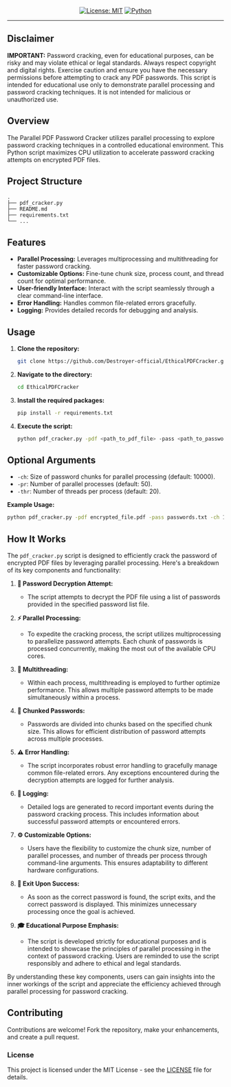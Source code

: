  <div align="center">

[![License: MIT](https://img.shields.io/badge/License-MIT-yellow.svg)](https://opensource.org/licenses/MIT)
[![Python](https://img.shields.io/badge/Python-3.6%2B-blue.svg)](https://www.python.org/downloads/)

</div>

---

## Disclaimer

**IMPORTANT:** Password cracking, even for educational purposes, can be risky and may violate ethical or legal standards. Always respect copyright and digital rights. Exercise caution and ensure you have the necessary permissions before attempting to crack any PDF passwords. This script is intended for educational use only to demonstrate parallel processing and password cracking techniques. It is not intended for malicious or unauthorized use.

## Overview

The Parallel PDF Password Cracker utilizes parallel processing to explore password cracking techniques in a controlled educational environment. This Python script maximizes CPU utilization to accelerate password cracking attempts on encrypted PDF files.

## Project Structure

```
.
├── pdf_cracker.py
├── README.md
├── requirements.txt
└── ...
```

## Features

- **Parallel Processing:** Leverages multiprocessing and multithreading for faster password cracking.
- **Customizable Options:** Fine-tune chunk size, process count, and thread count for optimal performance.
- **User-friendly Interface:** Interact with the script seamlessly through a clear command-line interface.
- **Error Handling:** Handles common file-related errors gracefully.
- **Logging:** Provides detailed records for debugging and analysis.

## Usage

1. **Clone the repository:**

    ```bash
    git clone https://github.com/Destroyer-official/EthicalPDFCracker.git
    ```

2. **Navigate to the directory:**

    ```bash
    cd EthicalPDFCracker
    ```

3. **Install the required packages:**

    ```bash
    pip install -r requirements.txt
    ```

4. **Execute the script:**

    ```bash
    python pdf_cracker.py -pdf <path_to_pdf_file> -pass <path_to_password_list>
    ```

## Optional Arguments

- `-ch`: Size of password chunks for parallel processing (default: 10000).
- `-pr`: Number of parallel processes (default: 50).
- `-thr`: Number of threads per process (default: 20).

**Example Usage:**

```bash
python pdf_cracker.py -pdf encrypted_file.pdf -pass passwords.txt -ch 10000 -pr 50 -thr 20
```

## How It Works

The `pdf_cracker.py` script is designed to efficiently crack the password of encrypted PDF files by leveraging parallel processing. Here's a breakdown of its key components and functionality:

1. **🔐 Password Decryption Attempt:**
    - The script attempts to decrypt the PDF file using a list of passwords provided in the specified password list file.

2. **⚡ Parallel Processing:**
    - To expedite the cracking process, the script utilizes multiprocessing to parallelize password attempts. Each chunk of passwords is processed concurrently, making the most out of the available CPU cores.

3. **🔄 Multithreading:**
    - Within each process, multithreading is employed to further optimize performance. This allows multiple password attempts to be made simultaneously within a process.

4. **🍱 Chunked Passwords:**
    - Passwords are divided into chunks based on the specified chunk size. This allows for efficient distribution of password attempts across multiple processes.

5. **⚠️ Error Handling:**
    - The script incorporates robust error handling to gracefully manage common file-related errors. Any exceptions encountered during the decryption attempts are logged for further analysis.

6. **📝 Logging:**
    - Detailed logs are generated to record important events during the password cracking process. This includes information about successful password attempts or encountered errors.

7. **⚙️ Customizable Options:**
    - Users have the flexibility to customize the chunk size, number of parallel processes, and number of threads per process through command-line arguments. This ensures adaptability to different hardware configurations.

8. **🚪 Exit Upon Success:**
    - As soon as the correct password is found, the script exits, and the correct password is displayed. This minimizes unnecessary processing once the goal is achieved.

9. **🎓 Educational Purpose Emphasis:**
    - The script is developed strictly for educational purposes and is intended to showcase the principles of parallel processing in the context of password cracking. Users are reminded to use the script responsibly and adhere to ethical and legal standards.

By understanding these key components, users can gain insights into the inner workings of the script and appreciate the efficiency achieved through parallel processing for password cracking.

## Contributing

Contributions are welcome! Fork the repository, make your enhancements, and create a pull request.

### License

This project is licensed under the MIT License - see the [LICENSE](LICENSE) file for details.
```

